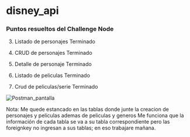 # disney_api


### Puntos resueltos del Challenge Node

3. Listado de personajes
Terminado

4. CRUD de personajes
Terminado

5. Detalle de personaje
Terminado

7. Listado de peliculas
Terminado

9. Crud de peliculas/serie
Terminado


![Postman_pantalla](https://user-images.githubusercontent.com/26337295/152747410-9c06b5a1-7fb8-4bbf-bdd3-1f46bb273352.jpg)

Nota: Me quede estancado en las tablas donde junte la creacion de personajes y peliculas ademas de peliculas y generos
Me funciona que la información de cada tabla se va a su tabla correspondiente pero las foreignkey no ingresan a sus tablas; en eso trabajare mañana.

